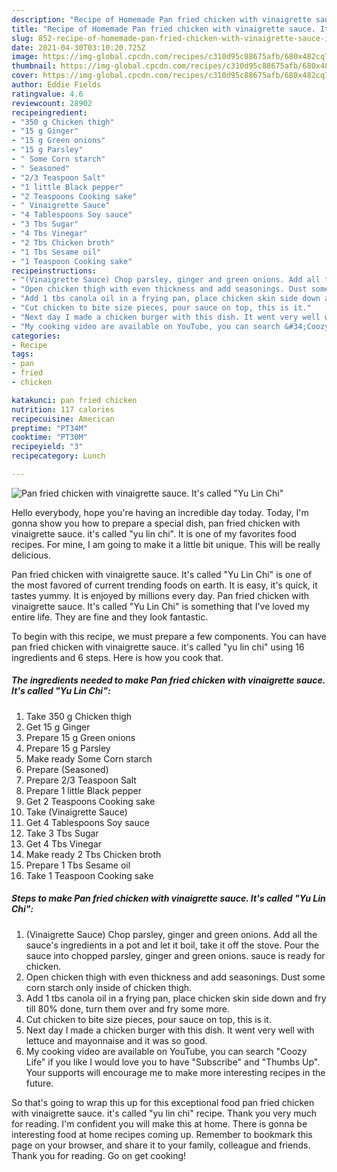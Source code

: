 ```yaml
---
description: "Recipe of Homemade Pan fried chicken with vinaigrette sauce. It&amp;#39;s called &amp;#34;Yu Lin Chi&amp;#34;"
title: "Recipe of Homemade Pan fried chicken with vinaigrette sauce. It&amp;#39;s called &amp;#34;Yu Lin Chi&amp;#34;"
slug: 852-recipe-of-homemade-pan-fried-chicken-with-vinaigrette-sauce-it-and-39-s-called-and-34-yu-lin-chi-and-34
date: 2021-04-30T03:10:20.725Z
image: https://img-global.cpcdn.com/recipes/c310d95c88675afb/680x482cq70/pan-fried-chicken-with-vinaigrette-sauce-its-called-yu-lin-chi-recipe-main-photo.jpg
thumbnail: https://img-global.cpcdn.com/recipes/c310d95c88675afb/680x482cq70/pan-fried-chicken-with-vinaigrette-sauce-its-called-yu-lin-chi-recipe-main-photo.jpg
cover: https://img-global.cpcdn.com/recipes/c310d95c88675afb/680x482cq70/pan-fried-chicken-with-vinaigrette-sauce-its-called-yu-lin-chi-recipe-main-photo.jpg
author: Eddie Fields
ratingvalue: 4.6
reviewcount: 28902
recipeingredient:
- "350 g Chicken thigh"
- "15 g Ginger"
- "15 g Green onions"
- "15 g Parsley"
- " Some Corn starch"
- " Seasoned"
- "2/3 Teaspoon Salt"
- "1 little Black pepper"
- "2 Teaspoons Cooking sake"
- " Vinaigrette Sauce"
- "4 Tablespoons Soy sauce"
- "3 Tbs Sugar"
- "4 Tbs Vinegar"
- "2 Tbs Chicken broth"
- "1 Tbs Sesame oil"
- "1 Teaspoon Cooking sake"
recipeinstructions:
- "(Vinaigrette Sauce) Chop parsley, ginger and green onions. Add all the sauce&#39;s ingredients in a pot and let it boil, take it off the stove. Pour the sauce into chopped parsley, ginger and green onions. sauce is ready for chicken."
- "Open chicken thigh with even thickness and add seasonings. Dust some corn starch only inside of chicken thigh."
- "Add 1 tbs canola oil in a frying pan, place chicken skin side down and fry till 80% done, turn them over and fry some more."
- "Cut chicken to bite size pieces, pour sauce on top, this is it."
- "Next day I made a chicken burger with this dish. It went very well with lettuce and mayonnaise and it was so good."
- "My cooking video are available on YouTube, you can search &#34;Coozy Life&#34; if you like I would love you to have &#34;Subscribe&#34; and &#34;Thumbs Up&#34;. Your supports will encourage me to make more interesting recipes in the future."
categories:
- Recipe
tags:
- pan
- fried
- chicken

katakunci: pan fried chicken 
nutrition: 117 calories
recipecuisine: American
preptime: "PT34M"
cooktime: "PT30M"
recipeyield: "3"
recipecategory: Lunch

---
```



![Pan fried chicken with vinaigrette sauce. It&#39;s called &#34;Yu Lin Chi&#34;](https://img-global.cpcdn.com/recipes/c310d95c88675afb/680x482cq70/pan-fried-chicken-with-vinaigrette-sauce-its-called-yu-lin-chi-recipe-main-photo.jpg)

Hello everybody, hope you're having an incredible day today. Today, I'm gonna show you how to prepare a special dish, pan fried chicken with vinaigrette sauce. it&#39;s called &#34;yu lin chi&#34;. It is one of my favorites food recipes. For mine, I am going to make it a little bit unique. This will be really delicious.



Pan fried chicken with vinaigrette sauce. It&#39;s called &#34;Yu Lin Chi&#34; is one of the most favored of current trending foods on earth. It is easy, it's quick, it tastes yummy. It is enjoyed by millions every day. Pan fried chicken with vinaigrette sauce. It&#39;s called &#34;Yu Lin Chi&#34; is something that I've loved my entire life. They are fine and they look fantastic.


To begin with this recipe, we must prepare a few components. You can have pan fried chicken with vinaigrette sauce. it&#39;s called &#34;yu lin chi&#34; using 16 ingredients and 6 steps. Here is how you cook that.

<!--inarticleads1-->

##### The ingredients needed to make Pan fried chicken with vinaigrette sauce. It&#39;s called &#34;Yu Lin Chi&#34;:

1. Take 350 g Chicken thigh
1. Get 15 g Ginger
1. Prepare 15 g Green onions
1. Prepare 15 g Parsley
1. Make ready  Some Corn starch
1. Prepare  (Seasoned)
1. Prepare 2/3 Teaspoon Salt
1. Prepare 1 little Black pepper
1. Get 2 Teaspoons Cooking sake
1. Take  (Vinaigrette Sauce)
1. Get 4 Tablespoons Soy sauce
1. Take 3 Tbs Sugar
1. Get 4 Tbs Vinegar
1. Make ready 2 Tbs Chicken broth
1. Prepare 1 Tbs Sesame oil
1. Take 1 Teaspoon Cooking sake




<!--inarticleads2-->

##### Steps to make Pan fried chicken with vinaigrette sauce. It&#39;s called &#34;Yu Lin Chi&#34;:

1. (Vinaigrette Sauce) Chop parsley, ginger and green onions. Add all the sauce&#39;s ingredients in a pot and let it boil, take it off the stove. Pour the sauce into chopped parsley, ginger and green onions. sauce is ready for chicken.
1. Open chicken thigh with even thickness and add seasonings. Dust some corn starch only inside of chicken thigh.
1. Add 1 tbs canola oil in a frying pan, place chicken skin side down and fry till 80% done, turn them over and fry some more.
1. Cut chicken to bite size pieces, pour sauce on top, this is it.
1. Next day I made a chicken burger with this dish. It went very well with lettuce and mayonnaise and it was so good.
1. My cooking video are available on YouTube, you can search &#34;Coozy Life&#34; if you like I would love you to have &#34;Subscribe&#34; and &#34;Thumbs Up&#34;. Your supports will encourage me to make more interesting recipes in the future.




So that's going to wrap this up for this exceptional food pan fried chicken with vinaigrette sauce. it&#39;s called &#34;yu lin chi&#34; recipe. Thank you very much for reading. I'm confident you will make this at home. There is gonna be interesting food at home recipes coming up. Remember to bookmark this page on your browser, and share it to your family, colleague and friends. Thank you for reading. Go on get cooking!
